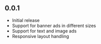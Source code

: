 ## 0.0.1

* Initial release
* Support for banner ads in different sizes
* Support for text and image ads
* Responsive layout handling